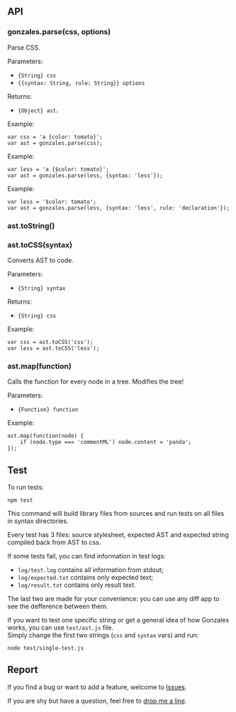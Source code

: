 ## API

### gonzales.parse(css, options)

Parse CSS.

Parameters:

* `{String} css`
* `{{syntax: String, rule: String}} options`

Returns:

* `{Object} ast`.

Example:

    var css = 'a {color: tomato}';
    var ast = gonzales.parse(css);

Example:

    var less = 'a {$color: tomato}';
    var ast = gonzales.parse(less, {syntax: 'less'});

Example:

    var less = '$color: tomato';
    var ast = gonzales.parse(less, {syntax: 'less', rule: 'declaration'});

### ast.toString()

### ast.toCSS(syntax)

Converts AST to code.

Parameters:

* `{String} syntax`

Returns:

* `{String} css`

Example:

    var css = ast.toCSS('css');
    var less = ast.toCSS('less');

### ast.map(function)

Calls the function for every node in a tree. Modifies the tree!

Parameters:

* `{Function} function`

Example:

    ast.map(function(node) {
        if (node.type === 'commentML') node.content = 'panda';
    });

## Test

To run tests:

    npm test

This command will build library files from sources and run tests on all files
in syntax directories.

Every test has 3 files: source stylesheet, expected AST and expected string
compiled back from AST to css.

If some tests fail, you can find information in test logs:

- `log/test.log` contains all information from stdout;
- `log/expected.txt` contains only expected text;
- `log/result.txt` contains only result text.

The last two are made for your convenience: you can use any diff app to see
the defference between them.

If you want to test one specific string or get a general idea of how Gonzales
works, you can use `test/ast.js` file.    
Simply change the first two strings (`css` and `syntax` vars) and run:

    node test/single-test.js

## Report

If you find a bug or want to add a feature, welcome to [Issues](https://github.com/tonyganch/gonzales-pe/issues).

If you are shy but have a question, feel free to [drop me a
line](mailto:tonyganch+gonzales@gmail.com).
